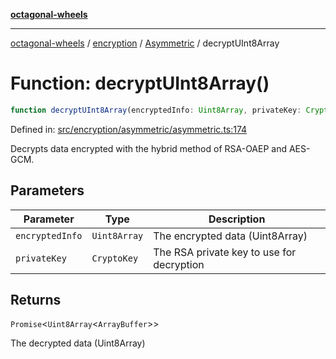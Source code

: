 [**octagonal-wheels**](../../../README.md)

***

[octagonal-wheels](../../../modules.md) / [encryption](../../README.md) / [Asymmetric](../README.md) / decryptUInt8Array

# Function: decryptUInt8Array()

```ts
function decryptUInt8Array(encryptedInfo: Uint8Array, privateKey: CryptoKey): Promise<Uint8Array<ArrayBuffer>>;
```

Defined in: [src/encryption/asymmetric/asymmetric.ts:174](https://github.com/vrtmrz/octagonal-wheels/blob/main/src/encryption/asymmetric/asymmetric.ts#L174)

Decrypts data encrypted with the hybrid method of RSA-OAEP and AES-GCM.

## Parameters

| Parameter | Type | Description |
| ------ | ------ | ------ |
| `encryptedInfo` | `Uint8Array` | The encrypted data (Uint8Array) |
| `privateKey` | `CryptoKey` | The RSA private key to use for decryption |

## Returns

`Promise`\<`Uint8Array`\<`ArrayBuffer`\>\>

The decrypted data (Uint8Array)
